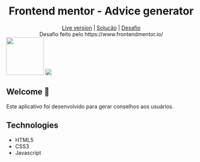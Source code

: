 <h1 align="center">Frontend mentor - Advice generator</h1> 

<div align="center"><a href="https://leubomfim.github.io/advice-generator-app//">Live version</a>  |  <a href="https://www.frontendmentor.io/solutions/advicegenerator-eyVxj5O_pE">Solução</a>  |  <a href="https://www.frontendmentor.io/challenges/advice-generator-app-QdUG-13db">Desafio</a> <br>Desafio feito pelo https://www.frontendmentor.io/</div>
<img width="100px" src="https://user-images.githubusercontent.com/101958997/183263011-2f5f0f15-bc88-47a9-b152-bd2ef7c35abe.png">
<img src="imagehttps://user-images.githubusercontent.com/101958997/183263045-11cfa154-2c99-4290-8b84-a67dfb5af098.png">

## Welcome :heartbeat:
Este aplicativo foi desenvolvido para gerar conselhos aos usuários.

## Technologies
- HTML5
- CSS3
- Javascript

